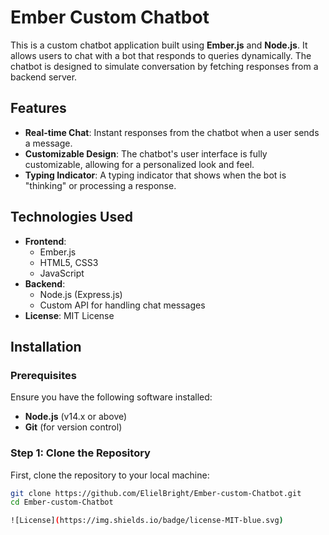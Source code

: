 # Ember Custom Chatbot

This is a custom chatbot application built using **Ember.js** and **Node.js**. It allows users to chat with a bot that responds to queries dynamically. The chatbot is designed to simulate conversation by fetching responses from a backend server.

## Features

- **Real-time Chat**: Instant responses from the chatbot when a user sends a message.
- **Customizable Design**: The chatbot's user interface is fully customizable, allowing for a personalized look and feel.
- **Typing Indicator**: A typing indicator that shows when the bot is "thinking" or processing a response.

## Technologies Used

- **Frontend**: 
  - Ember.js
  - HTML5, CSS3
  - JavaScript
- **Backend**: 
  - Node.js (Express.js)
  - Custom API for handling chat messages
- **License**: MIT License

## Installation

### Prerequisites

Ensure you have the following software installed:

- **Node.js** (v14.x or above)
- **Git** (for version control)

### Step 1: Clone the Repository

First, clone the repository to your local machine:

```bash
git clone https://github.com/ElielBright/Ember-custom-Chatbot.git
cd Ember-custom-Chatbot

![License](https://img.shields.io/badge/license-MIT-blue.svg)
